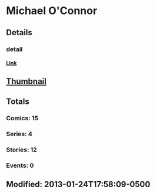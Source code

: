 # Michael  O'Connor 
## Details
### detail
#### [Link](http://marvel.com/comics/creators/4603/michael_oconnor?utm_campaign=apiRef&utm_source=225578a89fc76f3d20fbffda5d17a88d)
## [Thumbnail](http://i.annihil.us/u/prod/marvel/i/mg/b/40/image_not_available.jpg)
## Totals
### Comics: 15
### Series: 4
### Stories: 12
### Events: 0
## Modified: 2013-01-24T17:58:09-0500